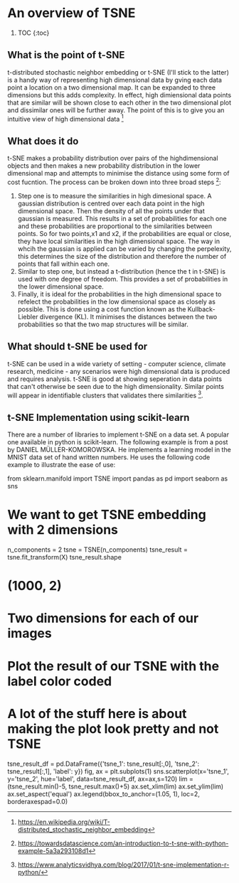# An overview of TSNE

1. TOC
{:toc}

## What is the point of t-SNE

t-distributed stochastic neighbor embedding or t-SNE (I'll stick to the latter) 
is a handy way of representing high dimensional data by gving each data point a location on a two dimensional map. 
It can be expanded to three dimensions but this adds complexity. 
In effect, high dimiensional data points that are similar will be shown close to each other in the two 
dimensional plot and dissimilar ones will be further away.
The point of this is to give you an intuitive view of high dimensional data [^1]

## What does it do

t-SNE makes a probability distribution over pairs of the highdimensional objects and then  makes a new probability distribution in the lower dimensional map 
and attempts to minimise the distance using some form of cost fucntion. The process can be broken down into three broad steps [^2]:
1. Step one is to measure the similarities in high dimesional space. A gaussian distribution is centred over each data point in the high dimensional space. Then the density of all the points under that gaussian is measured. This results in a set of probabilities for each one and these probabilities are proportional to the similarities between points. So for two points,x1 and x2, if the probabilities are equal or close, they have local similarities in the high dimensional space. The way in whcih the gaussian is applied can be varied by changing the perpelexity, this determines the size of the distribution and therefore the number of points that fall within each one.
2. Similar to step one, but instead a t-distribution (hence the t in t-SNE) is used with one degree of freedom. This provides a set of probabilities in the lower dimensional space. 
3. Finally, it is ideal for the probabilities in the high dimensional space to refelect the probabilities in the low dimensional space as closely as possible. This is done using a cost function known as the Kullback-Liebler divergence (KL). It minimises the distances between the two probabilities so that the two map structures will be similar.

## What should t-SNE be used for

t-SNE can be used in a wide variety of setting - computer science, climate research, medicine - any scenarios were high dimensional data is produced and requires analysis. t-SNE is good at showing seperation in data points that can't otherwise be seen due to the high dimensionality. Similar points will appear in identifiable clusters that validates there similarities [^3].

## t-SNE Implementation using scikit-learn

There are a number of libraries to implement t-SNE on a data set. A popular one available in python is scikit-learn. The following example is from a post by DANIEL MÜLLER-KOMOROWSKA. He implements a learning model in the MNIST data set of hand written numbers. He uses the following code example to illustrate the ease of use:

from sklearn.manifold import TSNE
import pandas as pd
import seaborn as sns
 
# We want to get TSNE embedding with 2 dimensions
n_components = 2
tsne = TSNE(n_components)
tsne_result = tsne.fit_transform(X)
tsne_result.shape
# (1000, 2)
# Two dimensions for each of our images
 
# Plot the result of our TSNE with the label color coded
# A lot of the stuff here is about making the plot look pretty and not TSNE
tsne_result_df = pd.DataFrame({'tsne_1': tsne_result[:,0], 'tsne_2': tsne_result[:,1], 'label': y})
fig, ax = plt.subplots(1)
sns.scatterplot(x='tsne_1', y='tsne_2', hue='label', data=tsne_result_df, ax=ax,s=120)
lim = (tsne_result.min()-5, tsne_result.max()+5)
ax.set_xlim(lim)
ax.set_ylim(lim)
ax.set_aspect('equal')
ax.legend(bbox_to_anchor=(1.05, 1), loc=2, borderaxespad=0.0)


[^1]: https://en.wikipedia.org/wiki/T-distributed_stochastic_neighbor_embedding
[^2]: https://towardsdatascience.com/an-introduction-to-t-sne-with-python-example-5a3a293108d1
[^3]: https://www.analyticsvidhya.com/blog/2017/01/t-sne-implementation-r-python/
 
